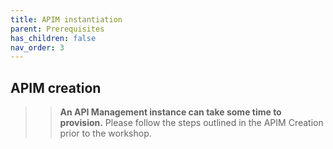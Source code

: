 ```yaml
---
title: APIM instantiation
parent: Prerequisites
has_children: false
nav_order: 3
---
```


## APIM creation

>> **An API Management instance can take some time to provision.** Please follow the steps outlined in the APIM Creation prior to the workshop.
